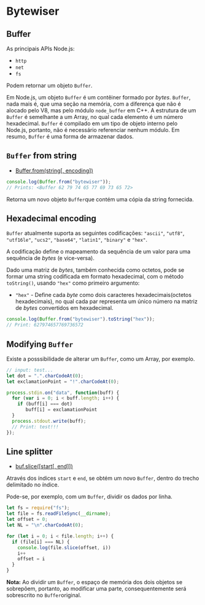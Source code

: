 # Bytewiser

## Buffer

As principais APIs Node.js:

- `http`
- `net`
- `fs`

Podem retornar um objeto `Buffer`.

Em Node.js, um objeto `Buffer` é um contêiner formado por _bytes_.
`Buffer`, nada mais é, que uma seção na memória, com a diferença que não é alocado 
pelo V8, mas pelo módulo `node_buffer` em C++. A estrutura de um `Buffer` é semelhante 
a um Array, no qual cada elemento é um número hexadecimal. `Buffer` é compilado em um 
tipo de objeto interno pelo Node.js, portanto, não é necessário referenciar nenhum módulo. 
Em resumo, `Buffer` é uma forma de armazenar dados.

## `Buffer` from string

- [Buffer.from(string[, encoding])](https://github.com/nodejs/node/blob/master/doc/api/buffer.md#bufferfrom-bufferalloc-and-bufferallocunsafe)

```js
console.log(Buffer.from("bytewiser"));
// Prints: <Buffer 62 79 74 65 77 69 73 65 72>
```

Retorna um novo objeto `Buffer`que contém uma cópia da string fornecida.

## Hexadecimal encoding

`Buffer` atualmente suporta as seguintes codificações: `"ascii"`, `"utf8"`, `"utf16le"`,
`"ucs2"`, `"base64"`, `"latin1"`, `"binary"` e `"hex"`.

A codificação define o mapeamento da sequência de um valor para uma sequência de 
_bytes_ (e vice-versa). 

Dado uma matriz de _bytes_, também conhecida como octetos, pode se formar uma string 
codificada em formato hexadecimal, com o método `toString()`, usando `"hex"` como 
primeiro argumento:

- `"hex"` - Define cada _byte_ como dois caracteres hexadecimais(octetos hexadecimais), no 
qual cada par representa um único número na matriz de _bytes_ convertidos em hexadecimal.

```js
console.log(Buffer.from("bytewiser").toString("hex"));
// Print: 627974657769736572
```

## Modifying `Buffer`

Existe a posssibilidade de alterar um `Buffer`, como um Array, por exemplo.

```js
// input: test...
let dot = ".".charCodeAt(0);
let exclamationPoint = "!".charCodeAt(0);

process.stdin.on("data", function(buff) {
  for (var i = 0; i < buff.length; i++) {
    if (buff[i] === dot)
       buff[i] = exclamationPoint
  }
  process.stdout.write(buff);
  // Print: test!!!
});
```

## Line splitter

- [buf.slice([start[, end]])](https://github.com/nodejs/node/blob/master/doc/api/buffer.md#bufslicestart-end)

Através dos índices `start` e `end`, se obtém um novo `Buffer`, 
dentro do trecho delimitado no índice.

Pode-se, por exemplo, com um `Buffer`, dividir os dados por linha.

```js
let fs = require("fs");
let file = fs.readFileSync(__dirname);
let offset = 0;
let NL = "\n".charCodeAt(0);

for (let i = 0; i < file.length; i++) {
  if (file[i] === NL) {
    console.log(file.slice(offset, i))
    i++
    offset = i
  }
}
```

**Nota:** Ao dividir um `Buffer`, o espaço de memória dos dois objetos se sobrepõem, 
portanto, ao modificar uma parte, consequentemente será sobrescrito no `Buffer`original.



